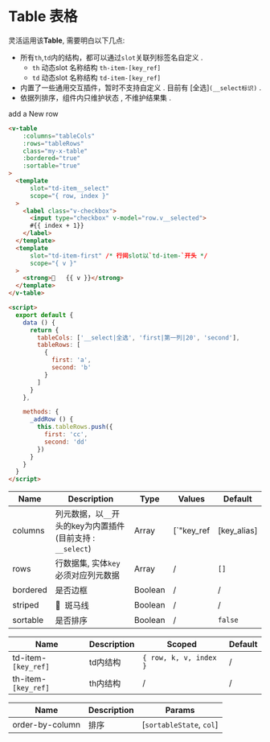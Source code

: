 # Table 表格

灵活运用该**Table**, 需要明白以下几点:
- 所有`th`,`td`内的结构，都可以通过`slot`关联列标签名自定义 .
  - `th` 动态slot 名称结构 `th-item-[key_ref]`
  - `td` 动态slot 名称结构 `td-item-[key_ref]`
- 内置了一些通用交互插件，暂时不支持自定义 . 目前有 [全选]`(__select标识)` .
- 依据列排序，组件内只维护状态 , 不维护结果集 .

<div class="demo-box">
  <v-table
      :columns="tableCols"
      :rows="tableRows"
      class="my-x-table"
      :bordered="true"
      :sortable="true"
  >
    <template
        slot="td-item__select"
        slot-scope="{ row, index }"
    >
      <label class="v-checkbox">
        <input type="checkbox" v-model="row.v__selected">
        #{{ index + 1}}
      </label>
    </template>
    <template
        slot="td-item-first"
        slot-scope="{ v }"
    >
     <strong>🤖   {{ v }}</strong>
    </template>
  </v-table>
  <v-button size="small" @click.native="_addRow">add a New row</v-button>
</div>

```html
<v-table
    :columns="tableCols"
    :rows="tableRows"
    class="my-x-table"
    :bordered="true"
    :sortable="true"
>
  <template
      slot="td-item__select"
      scope="{ row, index }"
  >
    <label class="v-checkbox">
      <input type="checkbox" v-model="row.v__selected">
      #{{ index + 1}}
    </label>
  </template>
  <template
      slot="td-item-first" /* 行间slot以`td-item-`开头 */
      scope="{ v }"
  >
    <strong>🤖   {{ v }}</strong>
  </template>
</v-table>

<script>
  export default {
    data () {
      return {
        tableCols: ['__select|全选', 'first|第一列|20', 'second'],
        tableRows: [
          {
            first: 'a',
            second: 'b'
          }
        ]
      }
    },

    methods: {
      _addRow () {
        this.tableRows.push({
          first: 'cc',
          second: 'dd'
        })
      }
    }
  }
</script>
```

<div class="demo-box">
<component-doc-table>
<div slot="props">

Name       | Description    | Type     | Values | Default
----       | -------------- | -------- | ------ | -------
columns    | 列元数据，以`__`开头的key为内置插件(目前支持 : `__select`)        | Array    | [`"key_ref|[key_alias]|[col_with]"`]      | `[]`
rows       | 行数据集, 实体`key`必须对应列元数据  | Array    | /      | `[]`
bordered   | 是否边框        | Boolean  | /      | /
striped    | 🐴  &nbsp;斑马线      | Boolean  | /      | /
sortable   | 是否排序        | Boolean  | /      | `false`
</div>
<div slot="slots">

Name               | Description    | Scoped | Default
----               | -------------- | ------ | -------
td-item-`[key_ref]`| td内结构        | `{ row, k, v, index }`      | /
th-item-`[key_ref]`| th内结构        | /      | /
</div>
<div slot="events">

Name       | Description          | Params
----       | ------------         | --------
order-by-column | 排序        | [`sortableState`, `col`]
</div>
</component-doc-table>
</div>

<script>
  export default {
    data () {
      return {
        tableCols: ['__select|全选', 'first|第一列|20', 'second'],
        tableRows: [
          {
            first: 'a',
            second: 'b'
          }
        ]
      }
    },

    methods: {
      _addRow () {
        this.tableRows.push({
          first: 'cc',
          second: 'dd'
        })
      }
    }
  }
</script>

<style lang="scss" type="text/scss">
  .my-x-table {
    display: table !important;
    th {
      &:first-child {
        width: 75px;
      }
    }
    tbody {
      tr {
        > td:first-child {
          padding: 0;
          .v-checkbox {
            display: block;
            padding: 0.65em 0.75em;
            text-align: center;
          }
        }
      }
    }
  }
</style>